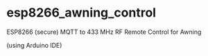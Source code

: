 # esp8266_awning_control
ESP8266 (secure) MQTT to 433 MHz RF Remote Control for Awning

(using Arduino IDE)

